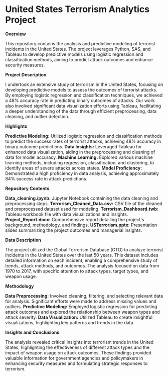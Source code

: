 # United States Terrorism Analytics Project

**Overview**

This repository contains the analysis and predictive modeling of terrorist incidents in the United States. The project leverages Python, SAS, and Tableau to develop predictive models using logistic regression and classification methods, aiming to predict attack outcomes and enhance security measures. 

**Project Description**

I undertook an extensive study of terrorism in the United States, focusing on developing predictive models to assess the outcomes of terrorist attacks. By employing logistic regression and classification techniques, we achieved a 48% accuracy rate in predicting binary outcomes of attacks. Our work also involved significant data visualization efforts using Tableau, facilitating a deeper understanding of the data through efficient preprocessing, data cleaning, and outlier detection.

**Highlights** 

**Predictive Modeling:** Utilized logistic regression and classification methods to predict the success rates of terrorist attacks, achieving 48% accuracy in binary outcome predictions.
**Data Insights:** Leveraged Tableau for enhanced data visualization, aiding in the preprocessing and cleaning of data for model accuracy.
**Machine Learning:** Explored various machine learning methods, including regression, classification, and clustering, to identify areas of severe attacks across states.
**Model Proficiency:** Demonstrated a high proficiency in data analysis, achieving approximately 84% success rate in attack predictions.

**Repository Contents**

**Data_cleaning.ipynb:** Jupyter Notebook containing the data cleaning and preprocessing steps.
**Terrorism_Cleaned_Data.csv:** CSV file of the cleaned and preprocessed dataset used for modeling.
**Terrorism_Dashboard.twb:** Tableau workbook file with data visualizations and insights.
**Project_Report.docx:** Comprehensive report detailing the project's background, methodology, and findings.
**USTerrorism.pptx:** Presentation slides summarizing the project outcomes and managerial insights.

**Data Description**

The project utilized the Global Terrorism Database (GTD) to analyze terrorist incidents in the United States over the last 50 years. This dataset includes detailed information on each incident, enabling a comprehensive study of trends, attack methods, and outcomes. The analysis focused on data from 1970 to 2017, with specific attention to attack types, target types, and weapon usage.

**Methodology**

**Data Preprocessing:** Involved cleaning, filtering, and selecting relevant data for analysis. Significant efforts were made to address missing values and outliers.
**Predictive Modeling:** Employed logistic regression for predicting attack outcomes and explored the relationship between weapon types and attack severity.
**Data Visualization:** Utilized Tableau to create insightful visualizations, highlighting key patterns and trends in the data.

**Insights and Conclusions**

The analysis revealed critical insights into terrorism trends in the United States, highlighting the effectiveness of different attack types and the impact of weapon usage on attack outcomes. These findings provided valuable information for government agencies and policymakers in enhancing security measures and formulating strategic responses to terrorism.
